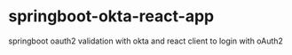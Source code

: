 # springboot-okta-react-app
springboot oauth2 validation with okta and react client to login with oAuth2
